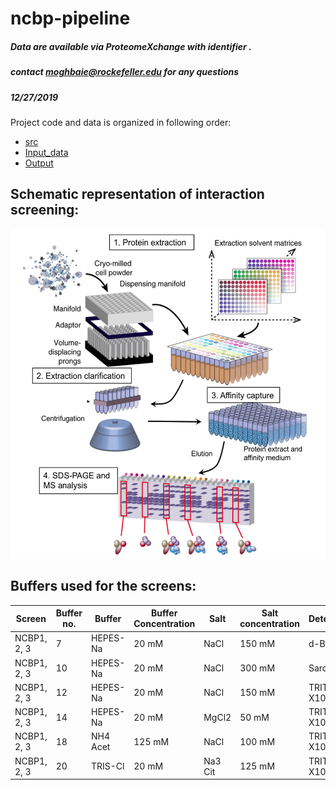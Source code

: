 # ncbp-pipeline
##### Data are available via ProteomeXchange with identifier .
##### contact moghbaie@rockefeller.edu for any questions
##### 12/27/2019



Project code and data is organized in following order:

* [src](src/)
* [Input_data](data/)
* [Output](out/)


## Schematic representation of interaction screening:

<img src="Schematic.Representation.Interaction.Screening.png" alt="Pipeline" width="700"></img>


## Buffers used for the screens: 

|	Screen	|	Buffer no.	|	Buffer	|	Buffer Concentration	| 	Salt	| Salt concentration	| Detergent |	Detergent Concentration		|	pH|
| ------------- | ------------- |------------- | ------------- |------------- |------------- |------------- |------------- | ------------- |
| NCBP1, 2, 3  | 7 |	HEPES-Na	|	20 mM	|	NaCl	| 150 mM |	d-BCHAP|	5mM	|	7.4 |
| NCBP1, 2, 3  | 10  |	HEPES-Na	|	20 mM	|	NaCl	| 300 mM  |	Sarcosyl	|	0.5mM	|	7.4 |
| NCBP1, 2, 3  | 12  |	HEPES-Na	|	20 mM	|	NaCl	| 150 mM  |	TRIT X100	|	0.5 % v/v |	7.4 |
|	NCBP1, 2, 3 | 14  |	HEPES-Na	|	20 mM	|	MgCl2	| 50 mM  |	TRIT X100	|	0.5 % v/v |	7.4 |
|	NCBP1, 2, 3	|	18	|	NH4 Acet	|	125 mM	|	NaCl	| 100 mM |	TRIT X100	|	1 % v/v |	7 |
|	NCBP1, 2, 3	|	20	|	TRIS-Cl	|	20 mM	|	Na3 Cit	| 125 mM  |	TRIT X100	|	1 % v/v |	8 |




